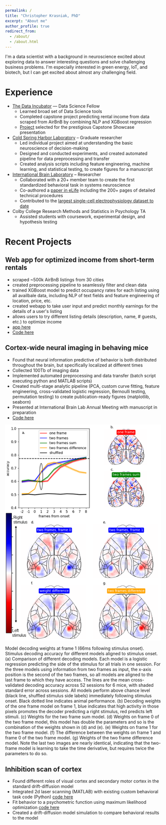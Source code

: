 ```yaml
---
permalink: /
title: "Christopher Krasniak, PhD"
excerpt: "About me"
author_profile: true
redirect_from: 
  - /about/
  - /about.html
---
```


I'm a data scientist with a background in neuroscience excited about exploring data to answer interesting questions and solve challenging business problems. I'm especially interested in green energy, IoT, and biotech, but I can get excited about almost any challenging field.

Experience
======
- [The Data Incubator](https://www.thedataincubator.com/programs/data-science-fellowship/) — Data Science Fellow
    - Learned broad set of Data Science tools
    - Completed capstone project predicting rental income from data scraped from AirBnB by combining NLP and XGBoost regression
    - [Project](https://cskrasniak-rentals-app-k2r9a5.streamlitapp.com/) selected for the prestigious Capstone Showcase presentation
- [Cold Spring Harbor Laboratory](https://www.cshl.edu/phd-program/) – Graduate researcher
    - Led individual project aimed at understanding the basic neuroscience of decision-making
    - Designed and conducted experiments, and created automated pipeline for data preprocessing and transfer
    - Created analysis scripts including feature engineering, machine learning, and statistical testing, to create figures for a manuscript
- [International Brain Laboratory](https://www.internationalbrainlab.com/) – Researcher
    - Collaborated with a 20+ member team to create the first standardized behavioral task in systems neuroscience
    - Co-authored a [paper in eLife](https://elifesciences.org/articles/63711) including the 200+ pages of detailed technical procedures
    - Contributed to the [largest single-cell electrophysiology dataset to date](https://www.biorxiv.org/content/10.1101/2022.05.09.491042v2)
- Colby College Research Methods and Statistics in Psychology TA
    - Assisted students with coursework, experimental design, and hypothesis testing


Recent Projects
======
 
Web app for optimized income from short-term rentals
----
- scraped ~500k AirBnB listings from 30 cities 
- created preprocessing pipeline to seamlessly filter and clean data
- trained XGBoost model to predict occupancy rates for each listing using all availbale data, including NLP of text fields and feature engineering of location, price, etc.
- created webapp to take user input and predict monthly earnings for the details of a user's listing
- allows users to try different listing details (description, name, # guests, etc.) to optimize income
- [app here](https://cskrasniak-rentals-app-k2r9a5.streamlitapp.com/)
- [Code here](https://github.com/cskrasniak/rentals)


Cortex-wide neural imaging in behaving mice
----
- Found that neural information predictive of behavior is both distributed throughout the brain, but specifically localized at different times
- Collected 100Tb of imaging data
- Implemented automated preprocessing and data transfer (batch script executing python and MATLAB scripts)
- Created multi-stage analytic pipeline (PCA, custom curve fitting, feature engineering, cross-validated logistic regression, Bernoulli testing, permutation testing) to create publication-ready figures (matplotlib, seaborn)
- Presented at International Brain Lab Annual Meeting with manuscript in preparation
- [Code here](https://github.com/cskrasniak/wfield/tree/master/notebooks)

![Logistic regression weights across the mouse cortex for decoding stimulus side](../images/model_comparison_weights_frame_3.png)

Model decoding weights at frame 1 (66ms following stimulus onset). Stimulus decoding accuracy for different models aligned to stimulus onset. (a) Comparison of different decoding models. Each model is a logistic regression predicting the side of the stimulus for all trials in one session. For the three models using information from two frames as input, the x-axis position is the second of the two frames, so all models are aligned to the last frame to which they have access. The lines are the mean cross-validated decoding accuracy across 52 sessions for 6 mice, with shaded standard error across sessions. All models perform above chance level (black line, shuffled stimulus side labels) immediately following stimulus onset. Black dotted line indicates animal performance. (b) Decoding weights of the one frame model on frame 1, blue indicates that high activity in those pixels promotes the decoder predicting a right stimulus, red predicts left stimuli. (c) Weights for the two frame sum model. (d) Weights on frame 0 of the two frame model, this model has double the parameters and so is the combination of the weights shown in (d) and (e). (e) Weights on frame 1 for the two frame model. (f) The difference between the weights on frame 1 and frame 0 of the two frame model. (g) Weights of the two frame difference model. Note the last two images are nearly identical, indicating that the two-frame model is learning to take the time derivative, but requires twice the parameters to do so.

Inhibition scan of cortex
----
- Found different roles of visual cortex and secondary motor cortex in the standard drift-diffusion model
- Integrated 2d laser scanning (MATLAB) with existing custom behavioral task code (Python) [code here](https://github.com/cskrasniak/lesion_project/tree/master/GalvoScanning)
- Fit behavior to a psychometric function using maximum likelihood optimization [code here](https://github.com/cskrasniak/lesion_project/blob/master/thesis_scan_analysis)
- Created a drift-diffusion model simulation to compare behavioral results to the model


